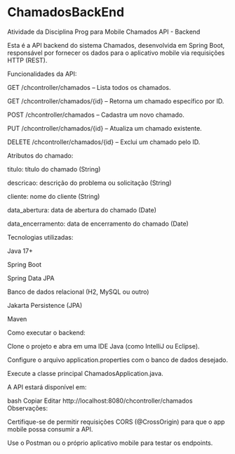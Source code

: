 # ChamadosBackEnd
Atividade da Disciplina Prog para Mobile
Chamados API - Backend

Esta é a API backend do sistema Chamados, desenvolvida em Spring Boot, responsável por fornecer os dados para o aplicativo mobile via requisições HTTP (REST).

Funcionalidades da API:

GET /chcontroller/chamados – Lista todos os chamados.

GET /chcontroller/chamados/{id} – Retorna um chamado específico por ID.

POST /chcontroller/chamados – Cadastra um novo chamado.

PUT /chcontroller/chamados/{id} – Atualiza um chamado existente.

DELETE /chcontroller/chamados/{id} – Exclui um chamado pelo ID.

Atributos do chamado:

titulo: título do chamado (String)

descricao: descrição do problema ou solicitação (String)

cliente: nome do cliente (String)

data_abertura: data de abertura do chamado (Date)

data_encerramento: data de encerramento do chamado (Date)

Tecnologias utilizadas:

Java 17+

Spring Boot

Spring Data JPA

Banco de dados relacional (H2, MySQL ou outro)

Jakarta Persistence (JPA)

Maven

Como executar o backend:

Clone o projeto e abra em uma IDE Java (como IntelliJ ou Eclipse).

Configure o arquivo application.properties com o banco de dados desejado.

Execute a classe principal ChamadosApplication.java.

A API estará disponível em:

bash
Copiar
Editar
http://localhost:8080/chcontroller/chamados
Observações:

Certifique-se de permitir requisições CORS (@CrossOrigin) para que o app mobile possa consumir a API.

Use o Postman ou o próprio aplicativo mobile para testar os endpoints.
